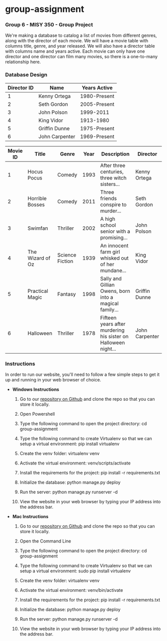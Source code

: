 # group-assignment

### Group 6 - MISY 350 - Group Project

We're making a database to catalog a list of movies from different genres, along with the director of each movie. We will have a movie table with columns title, genre, and year released. We will also have a director table with columns name and years active. Each movie can only have one director and one director can film many movies, so there is a one-to-many relationship here.

### Database Design
Director ID |  Name | Years Active
------------|---------------|-------------
1 | Kenny Ortega | 1980-Present
2 | Seth Gordon | 2005-Present
3 | John Polson | 1999-2011
4 | King Vidor | 1913-1980
5 | Griffin Dunne | 1975-Present
6 | John Carpenter | 1969-Present

Movie ID | Title | Genre | Year | Description| Director
---------|-------|-------|------|------------|---------
1 | Hocus Pocus | Comedy | 1993 | After three centuries, three witch sisters...| Kenny Ortega
2 | Horrible Bosses | Comedy | 2011 | Three friends conspire to murder... | Seth Gordon
3 | Swimfan | Thriller | 2002 | A high school senior with a promising... | John Polson
4 | The Wizard of Oz | Science Fiction | 1939 | An innocent farm girl whisked out of her mundane... | King Vidor
5 | Practical Magic | Fantasy | 1998 | Sally and Gillian Owens, born into a magical family... | Griffin Dunne
6 | Halloween | Thriller | 1978 | Fifteen years after murdering his sister on Halloween night... | John Carpenter

### Instructions

In order to run our website, you'll need to follow a few simple steps to get it up and running in your web browser of choice.

- **Windows Instructions**

    1. Go to our [repository on Github](http://github.com/tianajarman/group-assignment) and clone the repo so that you can store it locally.

    2. Open Powershell

    3. Type the following command to open the project directory:
            cd group-assignment

    4. Type the following command to create Virtualenv so that we can setup a virtual environment:
            pip install virtualenv

    5. Create the venv folder:
            virtualenv venv

    6. Activate the virtual environment:
            venv/scripts/activate

    7. Install the requirements for the project:
            pip install -r requirements.txt

    8. Initialize the database:
            python manage.py deploy

    9. Run the server:
            python manage.py runserver -d

    10. View the website in your web browser by typing your IP address into the address bar.

- **Mac Instructions**
  1. Go to our [repository on Github](http://github.com/tianajarman/group-assignment) and clone the repo so that you can store it locally.

  2. Open the Command Line

  3. Type the following command to open the project directory:
          cd group-assignment

  4. Type the following command to create Virtualenv so that we can setup a virtual environment:
          sudo pip install virtualenv

  5. Create the venv folder:
          virtualenv venv

  6. Activate the virtual environment:
          venv/bin/activate

  7. Install the requirements for the project:
          pip install -r requirements.txt

  8. Initialize the database:
          python manage.py deploy

  9. Run the server:
          python manage.py runserver -d

  10. View the website in your web browser by typing your IP address into the address bar.
